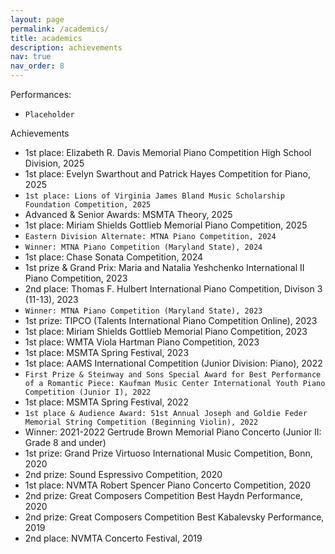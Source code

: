 ```yaml
---
layout: page
permalink: /academics/
title: academics
description: achievements
nav: true
nav_order: 8
---
```

Performances: 
- `Placeholder`

Achievements
- 1st place: Elizabeth R. Davis Memorial Piano Competition High School Division, 2025
- 1st place: Evelyn Swarthout and Patrick Hayes Competition for Piano, 2025
- `1st place: Lions of Virginia James Bland Music Scholarship Foundation Competition, 2025`
- Advanced & Senior Awards: MSMTA Theory, 2025
- 1st place: Miriam Shields Gottlieb Memorial Piano Competition, 2025
- `Eastern Division Alternate: MTNA Piano Competition, 2024`
- `Winner: MTNA Piano Competition (Maryland State), 2024`
- 1st place: Chase Sonata Competition, 2024
- 1st prize & Grand Prix: Maria and Natalia Yeshchenko International II Piano Competition, 2023
- 2nd place: Thomas F. Hulbert International Piano Competition, Divison 3 (11-13), 2023
- `Winner: MTNA Piano Competition (Maryland State), 2023`
- 1st prize: TIPCO (Talents International Piano Competition Online), 2023
- 1st place: Miriam Shields Gottlieb Memorial Piano Competition, 2023
- 1st place: WMTA Viola Hartman Piano Competition, 2023
- 1st place: MSMTA Spring Festival, 2023
- 1st place: AAMS International Competition (Junior Division: Piano), 2022
- `First Prize & Steinway and Sons Special Award for Best Performance of a Romantic Piece: Kaufman Music Center International Youth Piano Competition (Junior I), 2022`
- 1st place: MSMTA Spring Festival, 2022
- `1st place & Audience Award: 51st Annual Joseph and Goldie Feder Memorial String Competition (Beginning Violin), 2022`
- Winner: 2021-2022 Gertrude Brown Memorial Piano Concerto (Junior II: Grade 8 and under)
- 1st prize: Grand Prize Virtuoso International Music Competition, Bonn, 2020
- 2nd prize: Sound Espressivo Competition, 2020
- 1st place: NVMTA Robert Spencer Piano Concerto Competition, 2020
- 2nd prize: Great Composers Competition Best Haydn Performance, 2020
- 2nd prize: Great Composers Competition Best Kabalevsky Performance, 2019
- 2nd place: NVMTA Concerto Festival, 2019

